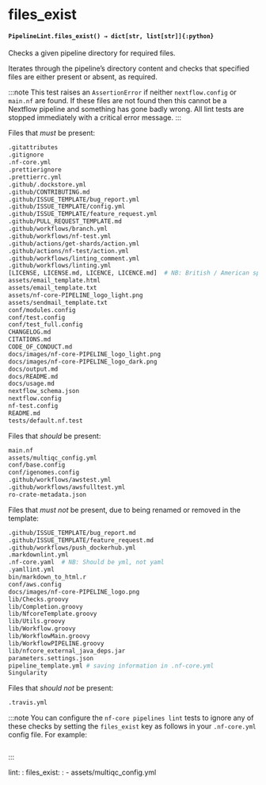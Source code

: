 # files_exist

#### `PipelineLint.files_exist() → dict[str, list[str]]{:python}`

Checks a given pipeline directory for required files.

Iterates through the pipeline’s directory content and checks that specified
files are either present or absent, as required.

:::note
This test raises an `AssertionError` if neither `nextflow.config` or `main.nf` are found.
If these files are not found then this cannot be a Nextflow pipeline and something has gone badly wrong.
All lint tests are stopped immediately with a critical error message.
:::

Files that _must_ be present:

```bash
.gitattributes
.gitignore
.nf-core.yml
.prettierignore
.prettierrc.yml
.github/.dockstore.yml
.github/CONTRIBUTING.md
.github/ISSUE_TEMPLATE/bug_report.yml
.github/ISSUE_TEMPLATE/config.yml
.github/ISSUE_TEMPLATE/feature_request.yml
.github/PULL_REQUEST_TEMPLATE.md
.github/workflows/branch.yml
.github/workflows/nf-test.yml
.github/actions/get-shards/action.yml
.github/actions/nf-test/action.yml
.github/workflows/linting_comment.yml
.github/workflows/linting.yml
[LICENSE, LICENSE.md, LICENCE, LICENCE.md]  # NB: British / American spelling
assets/email_template.html
assets/email_template.txt
assets/nf-core-PIPELINE_logo_light.png
assets/sendmail_template.txt
conf/modules.config
conf/test.config
conf/test_full.config
CHANGELOG.md
CITATIONS.md
CODE_OF_CONDUCT.md
docs/images/nf-core-PIPELINE_logo_light.png
docs/images/nf-core-PIPELINE_logo_dark.png
docs/output.md
docs/README.md
docs/usage.md
nextflow_schema.json
nextflow.config
nf-test.config
README.md
tests/default.nf.test
```

Files that _should_ be present:

```bash
main.nf
assets/multiqc_config.yml
conf/base.config
conf/igenomes.config
.github/workflows/awstest.yml
.github/workflows/awsfulltest.yml
ro-crate-metadata.json
```

Files that _must not_ be present, due to being renamed or removed in the template:

```bash
.github/ISSUE_TEMPLATE/bug_report.md
.github/ISSUE_TEMPLATE/feature_request.md
.github/workflows/push_dockerhub.yml
.markdownlint.yml
.nf-core.yaml  # NB: Should be yml, not yaml
.yamllint.yml
bin/markdown_to_html.r
conf/aws.config
docs/images/nf-core-PIPELINE_logo.png
lib/Checks.groovy
lib/Completion.groovy
lib/NfcoreTemplate.groovy
lib/Utils.groovy
lib/Workflow.groovy
lib/WorkflowMain.groovy
lib/WorkflowPIPELINE.groovy
lib/nfcore_external_java_deps.jar
parameters.settings.json
pipeline_template.yml # saving information in .nf-core.yml
Singularity
```

Files that _should not_ be present:

```bash
.travis.yml
```

:::note
You can configure the `nf-core pipelines lint` tests to ignore any of these checks by setting
the `files_exist` key as follows in your `.nf-core.yml` config file. For example:

```yaml

```

:::

lint:
: files_exist:
: - assets/multiqc_config.yml
